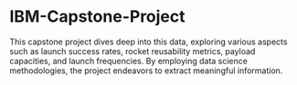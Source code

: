 # IBM-Capstone-Project
This capstone project dives deep into this data, exploring various aspects such as launch success rates, rocket reusability metrics, payload capacities, and launch frequencies. By employing data science methodologies, the project endeavors to extract meaningful information. 
